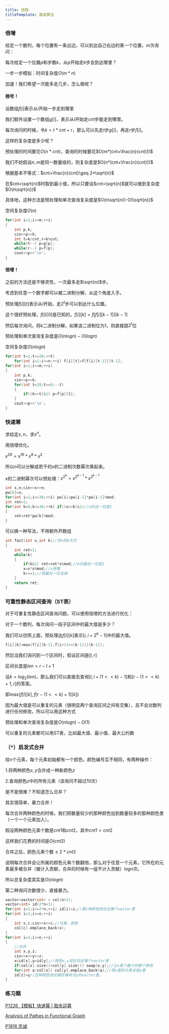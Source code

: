 ```yaml
---
title: 倍增
titleTemplate: 基础算法
---
```


### 倍增

给定一个数列，每个位置有一条出边，可以到达自己右边的某一个位置，$m$次询问：

每次给定一个位置$p$和步数$k$，从$p$开始走$k$步会到达哪里？

一步一步模拟：时间复杂度$O(m*n)$

加速！我们希望一次能多走几步，怎么做呢？

#### 根号！

设数组$f[i]$表示从$i$开始一步走到哪里

我们额外设置一个数组$g[i]$，表示从$i$开始走$cnt$步能走到哪里。

每次询问的时候，令$k=t*cnt+r$，那么可以先走$t$步$g[i]$，再走$r$步$f[i]$。

这样的复杂度是多少呢？

预处理的时间要花$O(n*cnt)$，查询的时候要花$O(m*(cnt+\frac{n}{cnt}))$

我们不妨假设$n,m$是同一数量级的，则复杂度是$O(n*(cnt+\frac{n}{cnt}))$

根据基本不等式：$cnt+\frac{n}{cnt}\geq 2*\sqrt{n}$

在$cnt=\sqrt{n}$时取到最小值，所以只要设$cnt=\sqrt{n}$就可以做到复杂度$O(n\sqrt{n})$

具体地，这种方法是预处理和单次查询复杂度是$O(n\sqrt{n})-O(\sqrt{n})$

空间复杂度$O(n)$

```cpp
for(int i=1;i<=m;++i)
{
    int p,k;
    cin>>p>>k;
    int t=k/cnt,r=k%cnt;
    while(t--) p=g[p];
    while(r--) p=f[p];
    cout<<p<<'\n';
}
```



#### 倍增！

之前的方法还是不够灵性，一次最多走$\sqrt{n}$步。

考虑到任意一个数字都可以被二进制分解，从这个角度入手。

预处理$f[i][t]$表示从$i$开始，走$2^t$步可以到达什么位置。

这个很好预处理，$f[i][0]$是已知的，$f[i][k]=f[f[i][k-1]][k-1]$

然后每次询问，将$k$二进制分解，如果该二进制位为$1$，则直接跳$2^t$位

预处理和单次查询复杂度是$O(nlogn)-O(logn)$

空间复杂度$O(nlogn)$

```cpp
for(int t=1;t<=20;++t)
    for(int i=1;i<=n;++i) f[i][t]=f[f[i][t-1]][t-1];
for(int i=1;i<=m;++i)
{
    int p,k;
    cin>>p>>k;
    for(int t=20;t>=0;--t)
    {
        if((k>>t)&1) p=f[p][t];
    }
    cout<<p<<'\n';
}
```

### 快速幂

求给定$x,n$，求$x^n$。

用倍增优化。

$x^{26}=x^{16}*x^{8}*x^2$

所以$n$可以分解成若干的$x$的二进制次数幂次乘起来。

$x$的二进制幂次可以预处理：$x^{2^k}=x^{2^{k-1}}*x^{2^{k-1}}$

```cpp
int x,n;cin>>x>>n;
pw[0]=x;
for(int i=1;i<=30;++i) pw[i]=pw[i-1]*pw[i-1]%mod;
int ret=1;
for(int k=0;k<=30;++k) if((x>>k)&1)//x的这一位是1
{
    ret=ret*pw[k]%mod;
}
```

可以换一种写法，不用额外开数组

```cpp
int fast(int x,int k)//求x的k次方
{
	int ret=1;
	while(k)
	{
		if(k&1) ret=ret*x%mod;//k的最后一位是1
		x=x*x%mod;//x倍增
		k>>=1;//把最后一位去掉
	}
	return ret;
}
```

### 可重性静态区间查询（ST表）

对于可重复性静态区间查询问题，可以使用倍增的方法进行优化：

对于一个数列，每次询问一段子区间中的最大值是多少？

我们可以仿照上面，预处理出$f[i][k]$表示$[i,i+2^k-1]$中的最大值。

```cpp
f[i][k]=max(f[i][k-1],f[i+(1<<(k-1))][k-1]);
```

然后当我们询问到一个区间时，假设区间是$[l,r]$

区间长度是$len=r-l+1$

设$k=log_2(len)$，那么我们可以直接去查询$[l,l+(1<<k)-1]$和$[r-(1<<k)+1,r]$的答案。

即$max(f[l][k],f[r-(1<<k)+1][k])$

因为最大值是可以重复的元素（很明显两个查询区间之间有交集），且不会对数列进行任何修改，所以可以用这种方式                                                                                                                                                                                                                                                                                                                                                                                                                                                                                                                                                   

预处理和单次查询复杂度是$O(nlogn)-O(1)$

可以重复的元素都可以用$ST$表，比如最大值、最小值、最大公约数

### （*）启发式合并

给$n$个元素，每个元素初始都有一个颜色，颜色编号互不相同，有两种操作：

1.将两种颜色$x,y$合并成一种新颜色$z$

2.查询颜色$z$中的所有元素（该询问不超过10次）

是不是很难？不知道怎么合并？

其实很简单，暴力合并！

每次合并两种颜色的时候，我们把数量较少的那种颜色加到数量较多的那种颜色里（一个一个元素加入）。

假设两种颜色元素个数是$cnt1$和$cnt2$，其中$cnt1>cnt2$

这样我们花费的时间是$O(cnt2)$

合并之后，颜色元素个数$\geq 2*cnt2$

说明每次合并会让所属的颜色元素个数翻倍，那么对于任意一个元素，它所在的元素最多被合并（被计入贡献，合并的时候有一组不计入贡献）$logn$次。

所以总复杂度其实是$O(nlogn)$

第二种询问次数很少，直接暴力。

```cpp
vector<vector<int> > col(n+1);
vector<int> id(2*n+1);
for(int i=1;i<=2*n;++i) id[i]=i;//第i种颜色现在在哪个vector里
for(int i=1;i<=n;++i)
{
    int x,c;cin>>x>>c;//元素，颜色
    col[c].emplace_back(x);
}
for(int i=1;i<=n;++i)
{
    //合并
    int x,y,z;
    cin>>x>>y>>z;
    x=id[x],y=id[y];//颜色x,y现在存在哪个vector里
    if(col[x].size()>col[y].size()) swap(x,y);//让x是个数少的那个颜色
    for(int a:col[x]) col[y].emplace_back(a);//把x里的元素全放y里
    id[z]=y//这种颜色现在都在编号为y的vector里。
}
```

### 练习题

[P1226 【模板】快速幂 | 取余运算  ](https://www.luogu.com.cn/problem/P1226)

[Analysis of Pathes in Functional Graph  ](https://www.luogu.com.cn/problem/CF702E)

[P1816 忠诚  ](https://www.luogu.com.cn/problem/P1816)


